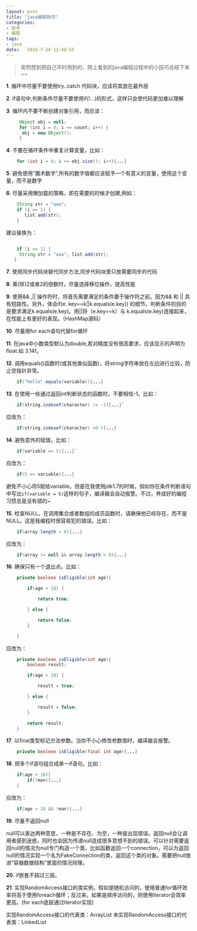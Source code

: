 ```yaml
---
layout: post
title: "java编程技巧"
categories: 
- 技术
- 编程
tags: 
- java
date:   2016-7-24 12:48:55
---
```


>突然想到把自己平时用到的，网上看到的java编程过程中的小技巧总结下来~~

 **1**. 循环中尽量不要使用try..catch 代码块，应该将其放在最外层

 **2**. if语句中,判断条件尽量不要使用if(!...)的形式，这样只会使代码更加难以理解

 **3**. 循环内不要不断创建对象引用，而应该：

```java
     Object obj = null;
     for (int i = 0; i <= count; i++) { 
      obj = new Object(); 
     }
```

<!-- more -->

 **4**. 不要在循环条件中重复计算变量，比如：

```java
    for (int i = 0; i <= obj.size(); i++){...}
```

 **5**. 避免使用”魔术数字”,所有的数字值都应该赋予一个有意义的变量，使用这个变量，而不是数字

 **6**. 尽量采用懒加载的策略，即在需要的时候才创建,例如：

```java
    String str = "aaa";
    if (i == 1) { 
       list.add(str);
    }
```

建议替换为：

```java

	if (i == 1) { 
     String str = "aaa"; list.add(str);
   }
```


 **7**. 使用同步代码块替代同步方法,同步代码块里只放需要同步的代码

 **8**. 乘(除)2或者2的倍数时，尽量选择移位操作，提高性能

 **9**. 使用&& ,\|\| 操作符时，将首先需要满足的条件置于操作符之前。因为&& 和 \|\| 具有短路性。另外，体会if(e. key==k\|\|k.equals(e.key)) 的细节。判断条件的目的是要求满足k.equals(e.key)。用\|\|将（e.key==k）与 k.equals(e.key)连接起来，在性能上有更好的表现。（HashMap源码）

 **10**. 尽量用for each语句代替for循环

 **11**. 在java中小数类型默认为double,若对精度没有很高要求，应该显示的声明为float.如 3.14f。

 **12**. 调用equals()函数时(或其他类似函数)，将string字符串放在左边进行比较，防止空指针异常。
       
```java
    if("hello".equals(variable)){...}
```

 **13**. 在使用一些通过返回int判断状态的函数时，不要相信-1。比如：

```java
    if(string.indexof(character) != -1){...}`
```

应改为：

```java
    if(string.indexof(character) >0 ){...}
```

 **14**. 避免意外的赋值，比如：
 
```java
    if(variable == 5){...}`
```

应改为：

```java
    if(5 == variable){...}
```

避免不小心将5赋给variable。但是在我使用jdk1.7的时候，倘如你在条件判断语句中写出`if(variable = 5)`这样的句子，编译器会自动报警。不过，养成好的编程习惯总是没有错的~

 **15**. 检查NULL。在调用集合或者数组的成员函数时，请确保他已经存在，而不是NULL。这是我编程时很容易犯的错误。比如：

```java
	if(array.length > 0){...}
```

应改为：

```java
	if(array != null && array.length > 0){...}
```


 **16**. 确保只有一个退出点。比如：

```java
    private boolean isEligible(int age){

    	if(age > 18) {

    		return true;

    	} else {

            return false;
    	}

    }
```

应改为：

```java
    private boolean isEligible(int age){
    	boolean result;

    	if(age > 18) {

    		result = true;

    	} else {

            result = false;
    	}

    	return result;
    }
```

 **17**. 以final类型标记方法参数。当你不小心修改参数值时，编译器会报警。

```java
 	private boolean isEligible(final int age){...}
```

 **18**. 把多个if语句组合成单一if语句。比如：

```java
	if(age > 18){
		if(!man){...}
	}
```

应改为：

```java
	if(age > 18 && !man){...}
```

 **19**.  尽量不返回null

 null可以表达两种意思，一种是不存在、为空，一种是出现错误。返回null会让调用者感到迷惑，同时也会因为传递null造成很多意想不到的错误。可以针对需要返回null的情况为null专门构造一个类，比如函数返回一个connection，可以为返回null的情况实现一个名为FakeConnection的类，返回这个类的对象。需要把null放进“容器数据结构”里面的情况同理。

 **20**. if嵌套不超过三层。

 **21**. 实现RandomAccess接口的类实例，假如是随机访问的，使用普通for循环效率将高于使用foreach循环；反过来，如果是顺序访问的，则使用Iterator会效率更高。(for each底层通过Iterator实现)

实现RandomAccess接口的代表类：ArrayList
未实现RandomAccess接口的代表类：LinkedList



